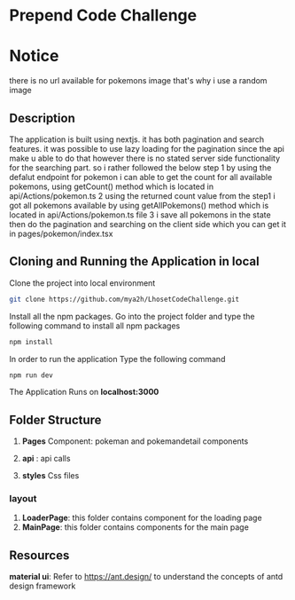 # Prepend Code Challenge
# Notice
there is no url available for pokemons image that's why i use a random image
##  Description
The application is built using nextjs. it has both pagination and search features. it was possible to use lazy loading for the pagination since the api make u able to do that however there is no stated server side functionality for the searching part. so i rather followed the below step
1 by using the defalut endpoint for pokemon i can able to get the count for all available pokemons, using getCount() method which is located in api/Actions/pokemon.ts 
2 using the returned count value from the step1 i got all pokemons available by using  getAllPokemons() method which is located in api/Actions/pokemon.ts file
3 i save all pokemons in the state then do the pagination and searching on the client side which you can get it in pages/pokemon/index.tsx

## Cloning and Running the Application in local

Clone the project into local environment 

```bash
git clone https://github.com/mya2h/LhosetCodeChallenge.git
```

Install all the npm packages. Go into the project folder and type the following command to install all npm packages

```bash
npm install
```

In order to run the application Type the following command

```bash
npm run dev
```


The Application Runs on **localhost:3000**

## Folder Structure

1. **Pages** Component: pokeman and pokemandetail components 

2. **api** : api calls 

3. **styles** Css files

### layout

1. **LoaderPage**: this folder contains component for the loading page
2. **MainPage**: this folder contains components for the main page

## Resources

**material ui**: Refer to https://ant.design/ to understand the concepts of antd design framework 
